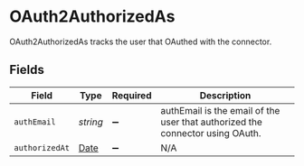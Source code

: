 # OAuth2AuthorizedAs

OAuth2AuthorizedAs tracks the user that OAuthed with the connector.


## Fields

| Field                                                                                         | Type                                                                                          | Required                                                                                      | Description                                                                                   |
| --------------------------------------------------------------------------------------------- | --------------------------------------------------------------------------------------------- | --------------------------------------------------------------------------------------------- | --------------------------------------------------------------------------------------------- |
| `authEmail`                                                                                   | *string*                                                                                      | :heavy_minus_sign:                                                                            | authEmail is the email of the user that authorized the connector using OAuth.                 |
| `authorizedAt`                                                                                | [Date](https://developer.mozilla.org/en-US/docs/Web/JavaScript/Reference/Global_Objects/Date) | :heavy_minus_sign:                                                                            | N/A                                                                                           |